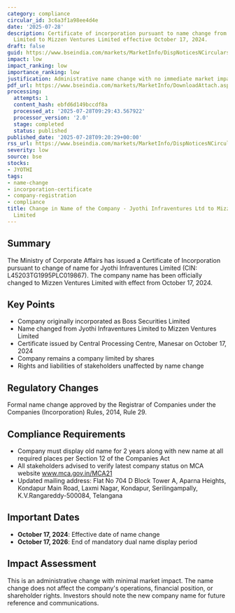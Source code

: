 ```yaml
---
category: compliance
circular_id: 3c6a3f1a98ee4d4e
date: '2025-07-28'
description: Certificate of incorporation pursuant to name change from Jyothi Infraventures
  Limited to Mizzen Ventures Limited effective October 17, 2024.
draft: false
guid: https://www.bseindia.com/markets/MarketInfo/DispNoticesNCirculars.aspx?Noticeid={6C749B23-C11A-4301-A8BE-5C8B0BFB0655}&noticeno=20250728-10&dt=07/28/2025&icount=10&totcount=13&flag=0
impact: low
impact_ranking: low
importance_ranking: low
justification: Administrative name change with no immediate market impact
pdf_url: https://www.bseindia.com/markets/MarketInfo/DownloadAttach.aspx?id=20250728-10&attachedId=e2250a9b-6ffe-4ab9-bfde-4cfe1a6c3f06
processing:
  attempts: 1
  content_hash: ebfd6d149bccdf8a
  processed_at: '2025-07-28T09:29:43.567922'
  processor_version: '2.0'
  stage: completed
  status: published
published_date: '2025-07-28T09:20:29+00:00'
rss_url: https://www.bseindia.com/markets/MarketInfo/DispNoticesNCirculars.aspx?Noticeid={6C749B23-C11A-4301-A8BE-5C8B0BFB0655}&noticeno=20250728-10&dt=07/28/2025&icount=10&totcount=13&flag=0
severity: low
source: bse
stocks:
- JYOTHI
tags:
- name-change
- incorporation-certificate
- company-registration
- compliance
title: Change in Name of the Company - Jyothi Infraventures Ltd to Mizzen Ventures
  Limited
---
```


## Summary

The Ministry of Corporate Affairs has issued a Certificate of Incorporation pursuant to change of name for Jyothi Infraventures Limited (CIN: L45203TG1995PLC019867). The company name has been officially changed to Mizzen Ventures Limited with effect from October 17, 2024.

## Key Points

- Company originally incorporated as Boss Securities Limited
- Name changed from Jyothi Infraventures Limited to Mizzen Ventures Limited
- Certificate issued by Central Processing Centre, Manesar on October 17, 2024
- Company remains a company limited by shares
- Rights and liabilities of stakeholders unaffected by name change

## Regulatory Changes

Formal name change approved by the Registrar of Companies under the Companies (Incorporation) Rules, 2014, Rule 29.

## Compliance Requirements

- Company must display old name for 2 years along with new name at all required places per Section 12 of the Companies Act
- All stakeholders advised to verify latest company status on MCA website www.mca.gov.in/MCA21
- Updated mailing address: Flat No 704 D Block Tower A, Aparna Heights, Kondapur Main Road, Laxmi Nagar, Kondapur, Serilingampally, K.V.Rangareddy-500084, Telangana

## Important Dates

- **October 17, 2024**: Effective date of name change
- **October 17, 2026**: End of mandatory dual name display period

## Impact Assessment

This is an administrative change with minimal market impact. The name change does not affect the company's operations, financial position, or shareholder rights. Investors should note the new company name for future reference and communications.